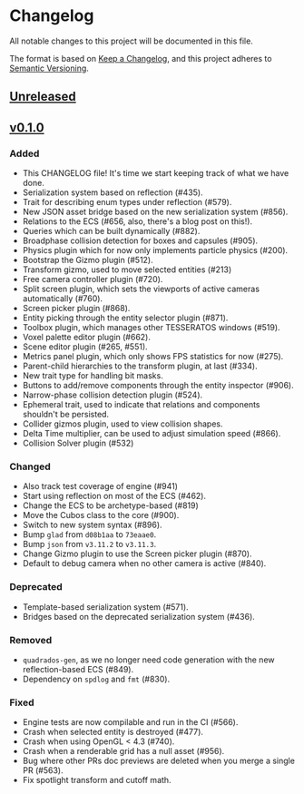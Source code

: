 # Changelog

All notable changes to this project will be documented in this file.

The format is based on [Keep a Changelog](https://keepachangelog.com/en/1.1.0/),
and this project adheres to [Semantic Versioning](https://semver.org/spec/v2.0.0.html).

## [Unreleased]

## [v0.1.0]

### Added

- This CHANGELOG file! It's time we start keeping track of what we have done.
- Serialization system based on reflection (#435).
- Trait for describing enum types under reflection (#579).
- New JSON asset bridge based on the new serialization system (#856).
- Relations to the ECS (#656, also, there's a blog post on this!).
- Queries which can be built dynamically (#882).
- Broadphase collision detection for boxes and capsules (#905).
- Physics plugin which for now only implements particle physics (#200).
- Bootstrap the Gizmo plugin (#512).
- Transform gizmo, used to move selected entities (#213)
- Free camera controller plugin (#720).
- Split screen plugin, which sets the viewports of active cameras automatically (#760).
- Screen picker plugin (#868).
- Entity picking through the entity selector plugin (#871).
- Toolbox plugin, which manages other TESSERATOS windows (#519).
- Voxel palette editor plugin (#662).
- Scene editor plugin (#265, #551).
- Metrics panel plugin, which only shows FPS statistics for now (#275).
- Parent-child hierarchies to the transform plugin, at last (#334).
- New trait type for handling bit masks.
- Buttons to add/remove components through the entity inspector (#906).
- Narrow-phase collision detection plugin (#524).
- Ephemeral trait, used to indicate that relations and components shouldn't be persisted.
- Collider gizmos plugin, used to view collision shapes.
- Delta Time multiplier, can be used to adjust simulation speed (#866).
- Collision Solver plugin (#532)

### Changed

- Also track test coverage of engine (#941)
- Start using reflection on most of the ECS (#462).
- Change the ECS to be archetype-based (#819)
- Move the Cubos class to the core (#900).
- Switch to new system syntax (#896).
- Bump `glad` from `d08b1aa` to `73eaae0`.
- Bump `json` from `v3.11.2` to `v3.11.3`.
- Change Gizmo plugin to use the Screen picker plugin (#870).
- Default to debug camera when no other camera is active (#840).

### Deprecated

- Template-based serialization system (#571).
- Bridges based on the deprecated serialization system (#436).

### Removed

- `quadrados-gen`, as we no longer need code generation with the new reflection-based ECS (#849).
- Dependency on `spdlog` and `fmt` (#830).

### Fixed

- Engine tests are now compilable and run in the CI (#566).
- Crash when selected entity is destroyed (#477).
- Crash when using OpenGL < 4.3 (#740).
- Crash when a renderable grid has a null asset (#956).
- Bug where other PRs doc previews are deleted when you merge a single PR (#563).
- Fix spotlight transform and cutoff math.

[unreleased]: https://github.com/GameDevTecnico/cubos/commits/main/
[v0.1.0]: https://github.com/GameDevTecnico/cubos/releases/tag/v0.1.0
